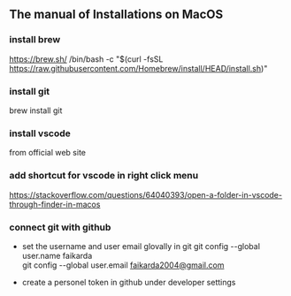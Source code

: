 ## The manual of Installations on MacOS

### install brew
https://brew.sh/
/bin/bash -c "$(curl -fsSL https://raw.githubusercontent.com/Homebrew/install/HEAD/install.sh)"

### install git
brew install git

### install vscode
from official web site

### add shortcut for vscode in right click menu
https://stackoverflow.com/questions/64040393/open-a-folder-in-vscode-through-finder-in-macos

### connect git with github
+ set the username and user email glovally in git
git config --global user.name faikarda  
git config --global user.email faikarda2004@gmail.com

+ create a personel token in github
under developer settings


